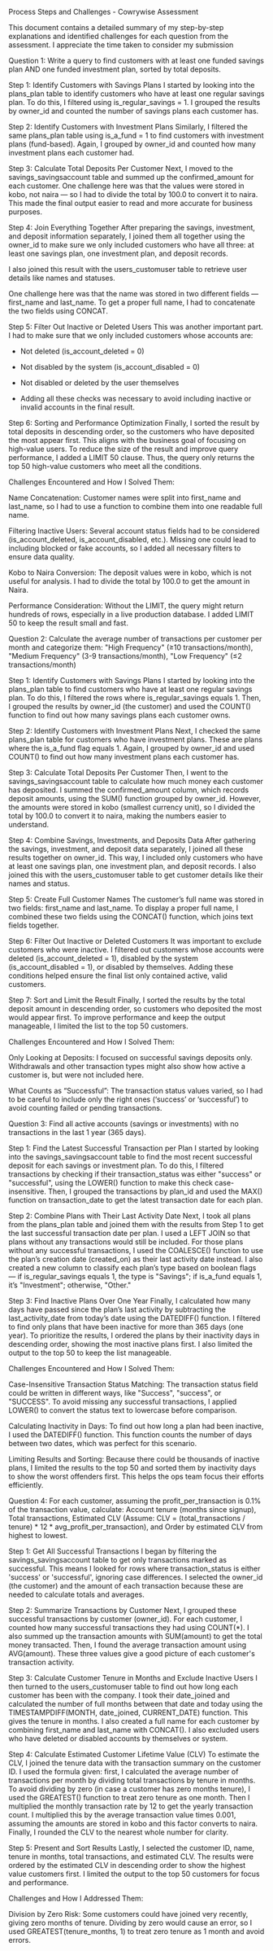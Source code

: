 Process Steps and Challenges - Cowrywise Assessment

This document contains a detailed summary of my step-by-step explanations and identified challenges for each question from the assessment. I appreciate the time taken to consider my submission

Question 1: Write a query to find customers with at least one funded savings plan AND one funded investment plan, sorted by total deposits.

Step 1: Identify Customers with Savings Plans
I started by looking into the plans_plan table to identify customers who have at least one regular savings plan. To do this, I filtered using is_regular_savings = 1. I grouped the results by owner_id and counted the number of savings plans each customer has.

Step 2: Identify Customers with Investment Plans
Similarly, I filtered the same plans_plan table using is_a_fund = 1 to find customers with investment plans (fund-based). Again, I grouped by owner_id and counted how many investment plans each customer had.

Step 3: Calculate Total Deposits Per Customer
Next, I moved to the savings_savingsaccount table and summed up the confirmed_amount for each customer. One challenge here was that the values were stored in kobo, not naira — so I had to divide the total by 100.0 to convert it to naira. This made the final output easier to read and more accurate for business purposes.

Step 4: Join Everything Together
After preparing the savings, investment, and deposit information separately, I joined them all together using the owner_id to make sure we only included customers who have all three: at least one savings plan, one investment plan, and deposit records.

I also joined this result with the users_customuser table to retrieve user details like names and statuses.

One challenge here was that the name was stored in two different fields — first_name and last_name. To get a proper full name, I had to concatenate the two fields using CONCAT.

Step 5: Filter Out Inactive or Deleted Users
This was another important part. I had to make sure that we only included customers whose accounts are:

- Not deleted (is_account_deleted = 0)

- Not disabled by the system (is_account_disabled = 0)

- Not disabled or deleted by the user themselves

- Adding all these checks was necessary to avoid including inactive or invalid accounts in the final result.

Step 6: Sorting and Performance Optimization
Finally, I sorted the result by total deposits in descending order, so the customers who have deposited the most appear first. This aligns with the business goal of focusing on high-value users. To reduce the size of the result and improve query performance, I added a LIMIT 50 clause. Thus, the query only returns the top 50 high-value customers who meet all the conditions.

Challenges Encountered and How I Solved Them:

Name Concatenation:
Customer names were split into first_name and last_name, so I had to use a function to combine them into one readable full name.

Filtering Inactive Users:
Several account status fields had to be considered (is_account_deleted, is_account_disabled, etc.). Missing one could lead to including blocked or fake accounts, so I added all necessary filters to ensure data quality.

Kobo to Naira Conversion:
The deposit values were in kobo, which is not useful for analysis. I had to divide the total by 100.0 to get the amount in Naira.

Performance Consideration:
Without the LIMIT, the query might return hundreds of rows, especially in a live production database. I added LIMIT 50 to keep the result small and fast.

Question 2: Calculate the average number of transactions per customer per month and categorize them: "High Frequency" (≥10 transactions/month), "Medium Frequency" (3-9 transactions/month), "Low Frequency" (≤2 transactions/month)

Step 1: Identify Customers with Savings Plans
I started by looking into the plans_plan table to find customers who have at least one regular savings plan. To do this, I filtered the rows where is_regular_savings equals 1. Then, I grouped the results by owner_id (the customer) and used the COUNT() function to find out how many savings plans each customer owns.

Step 2: Identify Customers with Investment Plans
Next, I checked the same plans_plan table for customers who have investment plans. These are plans where the is_a_fund flag equals 1. Again, I grouped by owner_id and used COUNT() to find out how many investment plans each customer has.

Step 3: Calculate Total Deposits Per Customer
Then, I went to the savings_savingsaccount table to calculate how much money each customer has deposited. I summed the confirmed_amount column, which records deposit amounts, using the SUM() function grouped by owner_id. However, the amounts were stored in kobo (smallest currency unit), so I divided the total by 100.0 to convert it to naira, making the numbers easier to understand.

Step 4: Combine Savings, Investments, and Deposits Data
After gathering the savings, investment, and deposit data separately, I joined all these results together on owner_id. This way, I included only customers who have at least one savings plan, one investment plan, and deposit records. I also joined this with the users_customuser table to get customer details like their names and status.

Step 5: Create Full Customer Names
The customer’s full name was stored in two fields: first_name and last_name. To display a proper full name, I combined these two fields using the CONCAT() function, which joins text fields together.

Step 6: Filter Out Inactive or Deleted Customers
It was important to exclude customers who were inactive. I filtered out customers whose accounts were deleted (is_account_deleted = 1), disabled by the system (is_account_disabled = 1), or disabled by themselves. Adding these conditions helped ensure the final list only contained active, valid customers.

Step 7: Sort and Limit the Result
Finally, I sorted the results by the total deposit amount in descending order, so customers who deposited the most would appear first. To improve performance and keep the output manageable, I limited the list to the top 50 customers.

Challenges Encountered and How I Solved Them:

Only Looking at Deposits:
I focused on successful savings deposits only. Withdrawals and other transaction types might also show how active a customer is, but were not included here.

What Counts as “Successful”:
The transaction status values varied, so I had to be careful to include only the right ones (‘success’ or ‘successful’) to avoid counting failed or pending transactions.

Question 3: Find all active accounts (savings or investments) with no transactions in the last 1 year (365 days).

Step 1: Find the Latest Successful Transaction per Plan
I started by looking into the savings_savingsaccount table to find the most recent successful deposit for each savings or investment plan. To do this, I filtered transactions by checking if their transaction_status was either "success" or "successful", using the LOWER() function to make this check case-insensitive. Then, I grouped the transactions by plan_id and used the MAX() function on transaction_date to get the latest transaction date for each plan.

Step 2: Combine Plans with Their Last Activity Date
Next, I took all plans from the plans_plan table and joined them with the results from Step 1 to get the last successful transaction date per plan. I used a LEFT JOIN so that plans without any transactions would still be included. For those plans without any successful transactions, I used the COALESCE() function to use the plan’s creation date (created_on) as their last activity date instead. I also created a new column to classify each plan’s type based on boolean flags — if is_regular_savings equals 1, the type is "Savings"; if is_a_fund equals 1, it’s "Investment"; otherwise, "Other."

Step 3: Find Inactive Plans Over One Year
Finally, I calculated how many days have passed since the plan’s last activity by subtracting the last_activity_date from today’s date using the DATEDIFF() function. I filtered to find only plans that have been inactive for more than 365 days (one year). To prioritize the results, I ordered the plans by their inactivity days in descending order, showing the most inactive plans first. I also limited the output to the top 50 to keep the list manageable.

Challenges Encountered and How I Solved Them:

Case-Insensitive Transaction Status Matching:
The transaction status field could be written in different ways, like "Success", "success", or "SUCCESS". To avoid missing any successful transactions, I applied LOWER() to convert the status text to lowercase before comparison.

Calculating Inactivity in Days:
To find out how long a plan had been inactive, I used the DATEDIFF() function. This function counts the number of days between two dates, which was perfect for this scenario.

Limiting Results and Sorting:
Because there could be thousands of inactive plans, I limited the results to the top 50 and sorted them by inactivity days to show the worst offenders first. This helps the ops team focus their efforts efficiently.


Question 4: For each customer, assuming the profit_per_transaction is 0.1% of the transaction value, calculate: Account tenure (months since signup), Total transactions, Estimated CLV (Assume: CLV = (total_transactions / tenure) * 12 * avg_profit_per_transaction), and Order by estimated CLV from highest to lowest.


Step 1: Get All Successful Transactions
I began by filtering the savings_savingsaccount table to get only transactions marked as successful. This means I looked for rows where transaction_status is either 'success' or 'successful', ignoring case differences. I selected the owner_id (the customer) and the amount of each transaction because these are needed to calculate totals and averages.

Step 2: Summarize Transactions by Customer
Next, I grouped these successful transactions by customer (owner_id). For each customer, I counted how many successful transactions they had using COUNT(*). I also summed up the transaction amounts with SUM(amount) to get the total money transacted. Then, I found the average transaction amount using AVG(amount). These three values give a good picture of each customer's transaction activity.

Step 3: Calculate Customer Tenure in Months and Exclude Inactive Users
I then turned to the users_customuser table to find out how long each customer has been with the company. I took their date_joined and calculated the number of full months between that date and today using the TIMESTAMPDIFF(MONTH, date_joined, CURRENT_DATE) function. This gives the tenure in months. I also created a full name for each customer by combining first_name and last_name with CONCAT(). I also excluded users who have deleted or disabled accounts by themselves or system.

Step 4: Calculate Estimated Customer Lifetime Value (CLV)
To estimate the CLV, I joined the tenure data with the transaction summary on the customer ID. I used the formula given: first, I calculated the average number of transactions per month by dividing total transactions by tenure in months. To avoid dividing by zero (in case a customer has zero months tenure), I used the GREATEST() function to treat zero tenure as one month. Then I multiplied the monthly transaction rate by 12 to get the yearly transaction count. I multiplied this by the average transaction value times 0.001, assuming the amounts are stored in kobo and this factor converts to naira. Finally, I rounded the CLV to the nearest whole number for clarity.

Step 5: Present and Sort Results
Lastly, I selected the customer ID, name, tenure in months, total transactions, and estimated CLV. The results were ordered by the estimated CLV in descending order to show the highest value customers first. I limited the output to the top 50 customers for focus and performance.

Challenges and How I Addressed Them:

Division by Zero Risk:
Some customers could have joined very recently, giving zero months of tenure. Dividing by zero would cause an error, so I used GREATEST(tenure_months, 1) to treat zero tenure as 1 month and avoid errors.


